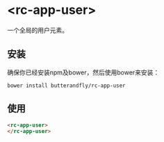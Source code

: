 # \<rc-app-user\>

一个全局的用户元素。

## 安装

确保你已经安装npm及bower，然后使用bower来安装：

```
bower install butterandfly/rc-app-user
```

## 使用

```html
<rc-app-user>
</rc-app-user>
```

